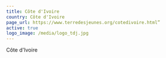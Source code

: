 ```yaml
---
title: Côte d'Ivoire
country: Côte d'Ivoire
page_url: https://www.terredesjeunes.org/cotedivoire.html”
active: true
logo_image: /media/logo_tdj.jpg
---
```

Côte d'Ivoire
